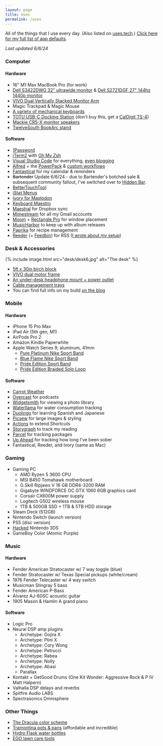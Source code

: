```yaml
---
layout: page
title: Uses
permalink: /uses
---
```


All of the things that I use every day. (Also listed on [uses.tech](https://uses.tech).) [Click here for my full list of app defaults](/app-defaults).

*Last updated 6/6/24*

### Computer

#### Hardware

- 16" M1 Max MacBook Pro (for work)
- [Dell S3422DWG 32" ultrawide monitor](https://amzn.to/3V1NOk2) & [Dell S2721DGF 27" 144hz 1440p monitor](https://amzn.to/3WPsFfn)
- [VIVO Dual Vertically Stacked Monitor Arm](https://amzn.to/3QVxeAM)
- Magic Trackpad & Magic Mouse
- [A variety of mechanical keyboards](/clack-clack-clack)
- [TOTU USB-C Docking Station](https://amzn.to/4bSRgEn) (don't buy this, get a [CalDigit TS-4](https://amzn.to/3wYtzvg))
- [Mackie CR5-X monitor speakers](https://amzn.to/3RltPMb)
- [TwelveSouth BookArc stand](https://www.twelvesouth.com/products/bookarc-for-macbook)

#### Software

- [1Password](https://1password.com)
- [iTerm2](https://iterm2.com) with [Oh My Zsh](https://ohmyz.sh)
- [Visual Studio Code](https://code.visualstudio.com) for everything, [even blogging](/my-blogging-workflow)
- [Alfred](https://www.alfredapp.com) + the [PowerPack](https://www.alfredapp.com/powerpack/) & [custom workflows](/categories#Alfred)
- [Fantastical](https://flexibits.com/fantastical) for my calendar & reminders
- ~~Bartender~~ Update 6/6/24 - due to Bartender's botched sale & subsequent community fallout, I've switched over to [Hidden Bar](https://apps.apple.com/us/app/hidden-bar/id1452453066?mt=12).
- [BetterTouchTool](https://folivora.ai)
- [iStat Menus](https://bjango.com/mac/istatmenus/)
- [Ivory for Mastodon](https://tapbots.com/ivory/)
- [Keyboard Maestro](https://www.keyboardmaestro.com/main/)
- [Maestral](https://maestral.app) for Dropbox sync
- [Mimestream](https://mimestream.com) for all my Gmail accounts
- [Moom](https://manytricks.com/moom/) + [Rectangle Pro](https://rectangleapp.com) for window placement
- [MusicHarbor](https://apps.apple.com/us/app/musicharbor-track-new-music/id1440405750) to keep up with album releases
- [Paprika](https://www.paprikaapp.com) for recipe management
- [Reeder](https://reederapp.com) (+ [Feedbin](https://feedbin.com)) for RSS ([I wrote about my setup](/the-great-rss-pruning))

### Desk & Accessories

{% include image.html
  src="desk/desk6.jpg"
  alt="The desk"
%}

- [5ft x 30in birch block](https://www.homedepot.com/p/HARDWOOD-REFLECTIONS-5-ft-L-x-30-in-D-Unfinished-Birch-Solid-Wood-Butcher-Block-Desktop-Countertop-With-Eased-Edge-1530HDBIR-60/316334372)
- [VIVO dual motor frame](https://amzn.to/3Qhgdkj)
- [An under-desk headphone mount + power outlet](https://amzn.to/3JrqOFo)
- [Cable management trays](https://amzn.to/3W8zk3W)
- You can find full info on my build [on the blog](/desk)

### Mobile

#### Hardware

- iPhone 15 Pro Max
- iPad Air (5th gen, M1)
- AirPods Pro 2
- Amazon Kindle Paperwhite
- Apple Watch Series 9, aluminum, 41mm
  - [Pure Platinum Nike Sport Band](https://www.apple.com/shop/product/MUUK3AM/A/41mm-pure-platinum-nike-sport-band-s-m?fnode=6b56aa5502bae05e8b273e821f0359c13288a16593c34a55e53c7502b9119b89a668662b04f4216b829f0bf6bfd0dce21134763ba70efb28b4e404cce45c9a4fba210d777b0c224570cc86da2c39014e)
  - [Blue Flame Nike Sport Band](https://www.apple.com/shop/product/MUUT3AM/A/41mm-blue-flame-nike-sport-band-s-m?fnode=6b56aa5502bae05e8b273e821f0359c13288a16593c34a55e53c7502b9119b89a668662b04f4216b829f0bf6bfd0dce21134763ba70efb28b4e404cce45c9a4fba210d777b0c224570cc86da2c39014e)
  - [Pride Edition Sport Band](https://www.apple.com/shop/product/MUQ13AM/A/41mm-pride-edition-sport-band-s-m?fnode=dcc277ca81f4f6c49e534f606661d16069860b9d5f5ec9a512d8a8847df789689ec227194e3ad99aac53c3d0eecd20fed6cd79f1421de44d8a7dbf0d20b7d00ef71c08bc2cf574d464733598a88d628f)
  - [Pride Edition Braided Solo Loop](https://www.apple.com/shop/product/MX3H3AM/A/41mm-pride-edition-braided-solo-loop-size-1?fnode=dcc277ca81f4f6c49e534f606661d16069860b9d5f5ec9a512d8a8847df789689ec227194e3ad99aac53c3d0eecd20fed6cd79f1421de44d8a7dbf0d20b7d00ef71c08bc2cf574d464733598a88d628f)

#### Software

- [Carrot Weather](https://www.meetcarrot.com/weather/)
- [Overcast](https://apps.apple.com/us/app/overcast/id888422857) for podcasts
- [Widgetsmith](https://apps.apple.com/us/app/widgetsmith/id1523682319) for viewing a photo library
- [Waterllama](https://apps.apple.com/us/app/water-tracker-waterllama/id1454778585) for water consumption tracking
- [Duolingo](https://www.duolingo.com) for learning Spanish and Japanese
- [Picsew](https://apps.apple.com/us/app/picsew-screenshot-stitching/id1208145167) for large images & styling
- [Actions](https://apps.apple.com/us/app/actions/id1586435171) to extend Shortcuts
- [Storygraph](https://apps.apple.com/us/app/storygraph-reading-tracker/id1570489264) to track my reading
- [Parcel](https://apps.apple.com/us/app/parcel-delivery-tracking/id375589283) for tracking packages
- [Up Ahead](https://apps.apple.com/us/app/up-ahead-countdown-widgets/id1583147528) for tracking how long I've been sober
- Fantastical, Reeder, and Ivory (same as Mac)

### Gaming

- Gaming PC
  - AMD Ryzen 5 3600 CPU
  - MSI B450 Tomahawk motherboard
  - G.Skill Ripjaws V 16 GB DDR4-3200 RAM
  - Gigabyte WINDFORCE OC GTX 1060 6GB graphics card
  - Corsair CX600M power supply
  - Logitech G502 wireless mouse
  - 1TB & 500GB SSD + 1TB & 5TB HDD storage
- Steam Deck (512GB)
- Nintendo Switch (launch version)
- PS5 (disc version)
- [Hacked](https://3ds.hacks.guide) Nintendo 3DS
- GameBoy Color (Atomic Purple)

### Music

#### Hardware

- Fender American Stratocaster w/ 7 way toggle (blue)
- Fender Stratocaster w/ Texas Special pickups (white/cream)
- 1976 Fender Telecaster w/ 4 way switch
- Musicman Stingray 5 bass
- Fender American P-Bass
- Alvarez AJ-60SC acoustic guitar
- 1905 Mason & Hamlin A grand piano

#### Software

- Logic Pro
- Neural DSP amp plugins
  - Archetype: Gojira X
  - Archetype: Plini X
  - Archetype: Cory Wong
  - Archetype: Petrucci
  - Archetype: Rabea
  - Archetype: Nolly
  - Archetype: Abasi
  - Parallax
- Kontakt + GetGood Drums (One Kit Wonder: Aggressive Rock & P IV Matt Halpern)
- Valhalla DSP delays and reverbs
- Spitfire Audio LABS
- Spectrasonics Omnisphere

### Other Things

- [The Dracula color scheme](https://draculatheme.com)
- [Tramontina pots & pans](https://www.walmart.com/ip/Tramontina-Gourmet-Stainless-Steel-Tri-Ply-Base-Cookware-Set-12-Piece/23080037?from=/search) (affordable and incredible)
- [Hydro Flask water bottles](https://www.hydroflask.com/shop/bottles-drinkware/bottles)
- [EGO lawn care tools](https://egopowerplus.com)
